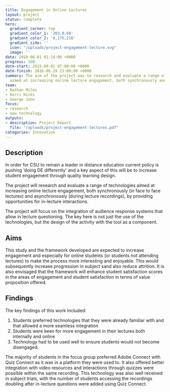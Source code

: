 ```yaml
---
title: Engagement in Online Lectures
layout: project
status: complete
hero:
  gradient_corner: top
  gradient_color_1: '203,0,68'
  gradient_color_2: '0,175,216'
  gradient_side: ''
  icon: "/uploads/project-engagement-lecture.svg"
  image: ''
date: 2018-06-01 01:14:06 +0000
progress: 100
date-start: 2015-09-01 07:00:00 +0000
date-finish: 2016-06-29 23:00:00 +0000
summary: The aim of the project was to research and evaluate a range of technologies
  aimed at increasing online lecture engagement, both synchronously and asynchronously.
team:
- Nathan Miles
- Kerri Hicks
- George John
focus:
- research
- new technology
outputs:
- description: Project Report
  file: "/uploads/project-engagement-lectures.pdf"
categories: Innovation
---
```

## Description

In order for CSU to remain a leader in distance education current policy is pushing ‘doing DE differently’ and a key aspect of this will be to increase student engagement through quality learning design. 

The project will research and evaluate a range of technologies aimed at increasing online lecture engagement, both synchronously (in face to face lectures) and asynchronously (during lecture recordings), by providing opportunities for in-lecture interactions.

The project will focus on the integration of audience response systems that allow in lecture questioning. The key here is not just the use of the technologies, but the design of the activity with the tool as a component. 

## Aims

This study and the framework developed are expected to increase engagement and especially for online students (or students not attending lectures) to make the process more interesting and enjoyable. This would subsequently increase progression in subject sand also reduce attrition. It is also envisaged that the framework will enhance student satisfaction scores in the areas of engagement and student satisfaction in terms of value proposition offered. 

## Findings

The key findings of this work included: 

1. Students preferred technologies that they were already familiar with and that allowed a more seamless integration 
2. Students were keen for more engagement in their lectures both internally and online 
3. Technology had to be used well to ensure students would not become disengaged. 

The majority of students in the focus group preferred Adobe Connect with Quiz Connect as it was in a platform they were used to. It also offered better integration with video resources and interactions through quizzes were possible within the same recording. This technology was also well received in subject trials, with the number of students accessing the recordings doubling after in-lecture questions were added using Quiz Connect. 